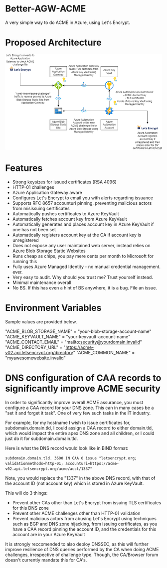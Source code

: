 # Better-AGW-ACME

A very simple way to do ACME in Azure, using Let's Encrypt.

# Proposed Architecture

![Architectural Diagram](diagram.png)

# Features

- Strong keysizes for issued certificates (RSA 4096)
- HTTP-01 challenges
- Azure Application Gateway aware
- Configures Let's Encrypt to email you with alerts regarding issuance
- Supports RFC 8657 accounturi pinning, preventing malicious actors from misissuing certificates
- Automatically pushes certificates to Azure KeyVault
- Automatically fetches account key from Azure KeyVault
- Automatically generates and places account key in Azure KeyVault if one has not been set
- Automatically registers account key at the CA if account key is unregistered
- Does not expose any user maintained web server, instead relies on Azure Blob Storage Static Websites
- Runs cheap as chips, you pay mere cents per month to Microsoft for running this
- Fully uses Azure Managed Identity - no manual credential management. ever.
- Very easy to audit. Why should you trust me? Trust yourself instead.
- Minimal maintenance overall
- No BS. If this has even a hint of BS anywhere, it is a bug. File an issue.

# Environment Variables

Sample values are provided below.

"ACME_BLOB_STORAGE_NAME"   = "your-blob-storage-account-name"
"ACME_KEYVAULT_NAME"       = "your-keyvault-account-name"
"ACME_CONTACT_EMAIL"       = "mailto:security@yourdomain.invalid"
"ACME_DIRECTORY_URL"       = "https://acme-v02.api.letsencrypt.org/directory"
"ACME_COMMON_NAME"         = "myawesomewebsite.invalid"

# DNS configuration of CAA records to significantly improve ACME security

In order to significantly improve overall ACME assurance, you must configure a CAA record for your DNS zone. This can in many cases be a "set it and forget it task". One of very few such tasks in the IT industry.

For example, for my hostname I wish to issue certificates for, subdomain.domain.tld, I could assign a CAA record to either domain.tld, which would impact the entire apex DNS zone and all children, or I could just do it for subdomain.domain.tld.

Here is what the DNS record would look like in BIND format:

```subdomain.domain.tld. 3600 IN CAA 0 issue "letsencrypt.org; validationmethods=http-01; accounturi=https://acme-v02.api.letsencrypt.org/acme/acct/1337"```

Note, you would replace the "1337" in the above DNS record, with that of the account ID (not account key) which is stored in Azure KeyVault.

This will do 3 things:

- Prevent other CAs other than Let's Encrypt from issuing TLS certificates for this DNS zone
- Prevent other ACME challenges other than HTTP-01 validation
- Prevent malicious actors from abusing Let's Encrypt using techniques such as BGP and DNS zone hijacking, from issuing certificates, as you have a CAA record pinning the account ID, and the credentials for this account are in your Azure KeyVault

It is strongly reccomended to also deploy DNSSEC, as this will further improve resilience of DNS queries performed by the CA when doing ACME challenges, irrespective of challenge type. Though, the CA/Browser forum doesn't currently mandate this for CA's.
